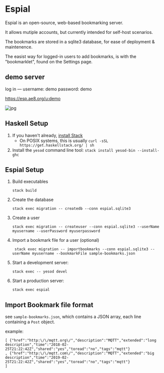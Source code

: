 # Espial

Espial is an open-source, web-based bookmarking server.

It allows mutiple accounts, but currently intended for self-host scenarios.

The bookmarks are stored in a sqlite3 database, for ease of deployment & maintenence.

The easist way for logged-in users to add bookmarks, is with the "bookmarklet", found on the Settings page.

## demo server

log in — username: demo  password: demo

https://esp.ae8.org/u:demo

![jpg](https://i.imgur.com/y8PE0Ul.png)



## Haskell Setup

1. If you haven't already, [install Stack](https://haskell-lang.org/get-started)
	* On POSIX systems, this is usually `curl -sSL https://get.haskellstack.org/ | sh`
2. Install the `yesod` command line tool: `stack install yesod-bin --install-ghc`

## Espial Setup

1. Build executables
 
    ```
    stack build
    ```

2. Create the database

    ```
    stack exec migration -- createdb --conn espial.sqlite3
    ```

3. Create a user

    ```
    stack exec migration -- createuser --conn espial.sqlite3 --userName myusername --userPassword myuserpassword
    ```

4. Import a bookmark file for a user (optional)

    ```
     stack exec migration -- importbookmarks --conn espial.sqlite3 --userName myusername --bookmarkFile sample-bookmarks.json
    ```

5. Start a development server:

    ```
    stack exec -- yesod devel
    ```

6. Start a production server:

    ```
    stack exec espial
    ```

## Import Bookmark file format

see `sample-bookmarks.json`, which contains a JSON array, each line containing a `Post` object. 

example:

```
[ {"href":"http:\/\/mqtt.org\/","description":"MQTT","extended":"long description","time":"2018-02-25T21:22:42Z","shared":"yes","toread":"no","tags":"mqtt"}
, {"href":"http:\/\/mqtt.com\/","description":"MQTT","extended":"big  description","time":"2019-02-25T21:22:42Z","shared":"yes","toread":"no","tags":"mqtt"}
]

```
